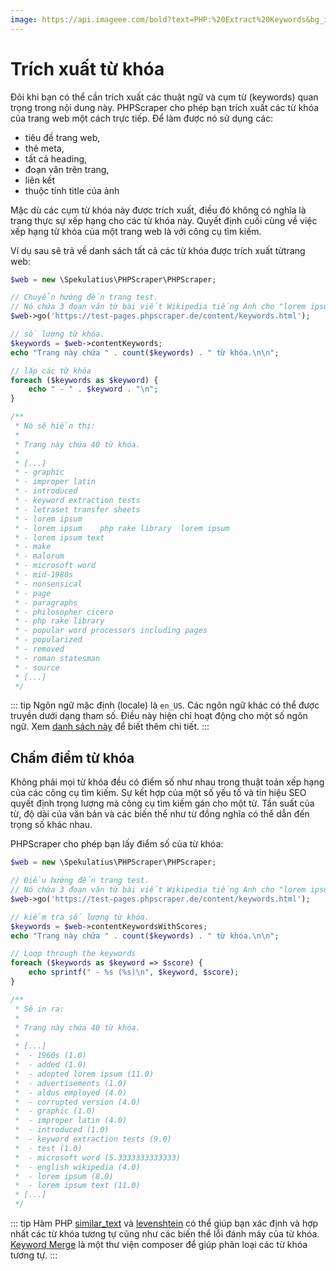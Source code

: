 ```yaml
---
image: https://api.imageee.com/bold?text=PHP:%20Extract%20Keywords&bg_image=https://images.unsplash.com/photo-1542762933-ab3502717ce7
---
```


# Trích xuất từ ​​khóa

Đôi khi bạn có thể cần trích xuất các thuật ngữ và cụm từ (keywords) quan trọng trong nội dung này. PHPScraper cho phép bạn trích xuất các từ khóa của trang web một cách trực tiếp. Để làm được nó sử dụng các:

- tiêu đề trang web,
- thẻ meta,
- tất cả heading,
- đoạn văn trên trang,
- liên kết
- thuộc tính title của ảnh

Mặc dù các cụm từ khóa này được trích xuất, điều đó không có nghĩa là trang thực sự xếp hạng cho các từ khóa này. Quyết định cuối cùng về việc xếp hạng từ khóa của một trang web là với công cụ tìm kiếm.

Ví dụ sau sẽ trả về danh sách tất cả các từ khóa được trích xuất từ ​​trang web:

```php
$web = new \Spekulatius\PHPScraper\PHPScraper;

// Chuyển hướng đến trang test.
// Nó chứa 3 đoạn văn từ bài viết Wikipedia tiếng Anh cho "lorem ipsum"
$web->go('https://test-pages.phpscraper.de/content/keywords.html');

// số lượng từ khóa.
$keywords = $web->contentKeywords;
echo "Trang này chứa " . count($keywords) . " từ khóa.\n\n";

// lặp các từ khóa
foreach ($keywords as $keyword) {
    echo " - " . $keyword . "\n";
}

/**
 * Nó sẽ hiển thị:
 *
 * Trang này chứa 40 từ khóa.
 *
 * [...]
 * - graphic
 * - improper latin
 * - introduced
 * - keyword extraction tests
 * - letraset transfer sheets
 * - lorem ipsum
 * - lorem ipsum    php rake library  lorem ipsum
 * - lorem ipsum text
 * - make
 * - malorum
 * - microsoft word
 * - mid-1980s
 * - nonsensical
 * - page
 * - paragraphs
 * - philosopher cicero
 * - php rake library
 * - popular word processors including pages
 * - popularized
 * - removed
 * - roman statesman
 * - source
 * [...]
 */
```

::: tip
Ngôn ngữ mặc định (locale) là `en_US`. Các ngôn ngữ khác có thể được truyền dưới dạng tham số. Điều này hiện chỉ hoạt động cho một số ngôn ngữ. Xem [danh sách này](https://github.com/Donatello-za/rake-php-plus#currently-supported-languages) để biết thêm chi tiết.
:::

## Chấm điểm từ khóa

Không phải mọi từ khóa đều có điểm số như nhau trong thuật toán xếp hạng của các công cụ tìm kiếm. Sự kết hợp của một số yếu tố và tín hiệu SEO quyết định trọng lượng mà công cụ tìm kiếm gán cho một từ. Tần suất của từ, độ dài của văn bản và các biến thể như từ đồng nghĩa có thể dẫn đến trọng số khác nhau.

PHPScraper cho phép bạn lấy điểm số của từ khóa:

```php
$web = new \Spekulatius\PHPScraper\PHPScraper;

// Điều hướng đến trang test.
// Nó chứa 3 đoạn văn từ bài viết Wikipedia tiếng Anh cho "lorem ipsum"
$web->go('https://test-pages.phpscraper.de/content/keywords.html');

// kiểm tra số lượng từ khóa.
$keywords = $web->contentKeywordsWithScores;
echo "Trang này chứa " . count($keywords) . " từ khóa.\n\n";

// Loop through the keywords
foreach ($keywords as $keyword => $score) {
    echo sprintf(" - %s (%s)\n", $keyword, $score);
}

/**
 * Sẽ in ra:
 *
 * Trang này chứa 40 từ khóa.
 *
 * [...]
 *  - 1960s (1.0)
 *  - added (1.0)
 *  - adopted lorem ipsum (11.0)
 *  - advertisements (1.0)
 *  - aldus employed (4.0)
 *  - corrupted version (4.0)
 *  - graphic (1.0)
 *  - improper latin (4.0)
 *  - introduced (1.0)
 *  - keyword extraction tests (9.0)
 *  - test (1.0)
 *  - microsoft word (5.3333333333333)
 *  - english wikipedia (4.0)
 *  - lorem ipsum (8.0)
 *  - lorem ipsum text (11.0)
 * [...]
 */
```

::: tip
Hàm PHP [similar_text](https://www.php.net/manual/en/function.similar-text.php) và [levenshtein](https://www.php.net/manual/en/function.levenshtein.php) có thể giúp bạn xác định và hợp nhất các từ khóa tương tự cũng như các biến thể lỗi đánh máy của từ khóa. [Keyword Merge](https://github.com/spekulatius/keyword-merge) là một thư viện composer để giúp phân loại các từ khóa tương tự.
:::
